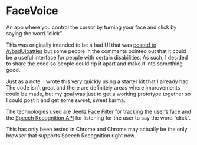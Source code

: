 # FaceVoice

An app where you control the cursor by turning your face and click by saying the word “click”.

This was originally intended to be a bad UI that was [posted to /r/badUIbattles](https://www.reddit.com/r/badUIbattles/comments/e1npf6/an_app_where_you_control_the_cursor_by_turning/) but some people in the comments pointed out that it could be a useful interface for people with certain disabilities. As such, I decided to share the code so people could rip it apart and make it into something good.

Just as a note, I wrote this very quickly using a starter kit that I already had. The code isn’t great and there are definitely areas where improvements could be made, but my goal was just to get a working prototype together so I could post it and get some sweet, sweet karma.

The technologies used are [Jeeliz Face Filter](https://github.com/jeeliz/jeelizFaceFilter) for tracking the user’s face and the [Speech Recognition API](https://developer.mozilla.org/en-US/docs/Web/API/Web_Speech_API/Using_the_Web_Speech_API) for listening for the user to say the word “click”.

This has only been tested in Chrome and Chrome may actually be the only browser that supports Speech Recognition right now.
